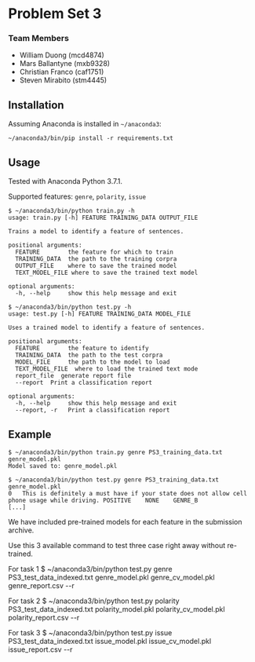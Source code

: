 # Problem Set 3

### Team Members
- William Duong (mcd4874)
- Mars Ballantyne (mxb9328)
- Christian Franco (caf1751)
- Steven Mirabito (stm4445)

## Installation

Assuming Anaconda is installed in `~/anaconda3`:
```
~/anaconda3/bin/pip install -r requirements.txt
```

## Usage

Tested with Anaconda Python 3.7.1.

Supported features: `genre`, `polarity`, `issue`

```
$ ~/anaconda3/bin/python train.py -h
usage: train.py [-h] FEATURE TRAINING_DATA OUTPUT_FILE

Trains a model to identify a feature of sentences.

positional arguments:
  FEATURE        the feature for which to train
  TRAINING_DATA  the path to the training corpra
  OUTPUT_FILE    where to save the trained model
  TEXT_MODEL_FILE where to save the trained text model

optional arguments:
  -h, --help     show this help message and exit
```

```
$ ~/anaconda3/bin/python test.py -h
usage: test.py [-h] FEATURE TRAINING_DATA MODEL_FILE

Uses a trained model to identify a feature of sentences.

positional arguments:
  FEATURE        the feature to identify
  TRAINING_DATA  the path to the test corpra
  MODEL_FILE     the path to the model to load
  TEXT_MODEL_FILE  where to load the trained text mode
  report_file  generate report file
  --report  Print a classification report

optional arguments:
  -h, --help     show this help message and exit
  --report, -r   Print a classification report
```

## Example

```
$ ~/anaconda3/bin/python train.py genre PS3_training_data.txt genre_model.pkl
Model saved to: genre_model.pkl

$ ~/anaconda3/bin/python test.py genre PS3_training_data.txt genre_model.pkl
0	This is definitely a must have if your state does not allow cell phone usage while driving.	POSITIVE	NONE	GENRE_B
[...]
```

We have included pre-trained models for each feature in the submission archive.

Use this 3 available command to test three case right away without re-trained.

For task 1
$ ~/anaconda3/bin/python test.py genre PS3_test_data_indexed.txt genre_model.pkl genre_cv_model.pkl genre_report.csv --r

For task 2
$ ~/anaconda3/bin/python test.py polarity PS3_test_data_indexed.txt polarity_model.pkl polarity_cv_model.pkl polarity_report.csv --r

For task 3
$ ~/anaconda3/bin/python test.py issue PS3_test_data_indexed.txt issue_model.pkl issue_cv_model.pkl issue_report.csv --r